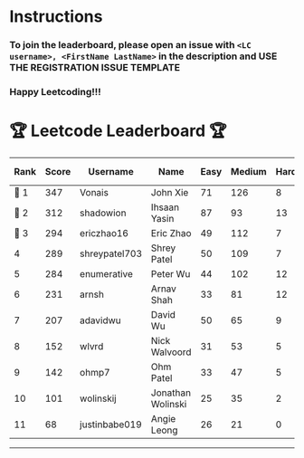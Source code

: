 # Instructions
### To join the leaderboard, please open an issue with `<LC username>, <FirstName LastName>` in the description and USE THE REGISTRATION ISSUE TEMPLATE
### Happy Leetcoding!!!


# 🏆 Leetcode Leaderboard 🏆

| Rank | Score | Username       | Name | Easy | Medium | Hard | Problems Solved |
|------|----------------|-----------------|-------------------|--------------|--------------|--------------|--------------|
| 🥇 1 | 347 | Vonais | John Xie | 71 | 126 | 8 | 205 |
| 🥈 2 | 312 | shadowion | Ihsaan Yasin | 87 | 93 | 13 | 193 |
| 🥉 3 | 294 | ericzhao16 | Eric Zhao | 49 | 112 | 7 | 168 |
| 4 | 289 | shreypatel703 | Shrey Patel | 50 | 109 | 7 | 166 |
| 5 | 284 | enumerative | Peter Wu | 44 | 102 | 12 | 158 |
| 6 | 231 | arnsh | Arnav Shah | 33 | 81 | 12 | 126 |
| 7 | 207 | adavidwu | David Wu | 50 | 65 | 9 | 124 |
| 8 | 152 | wlvrd | Nick Walvoord | 31 | 53 | 5 | 89 |
| 9 | 142 | ohmp7 | Ohm Patel | 33 | 47 | 5 | 85 |
| 10 | 101 | wolinskij | Jonathan Wolinski | 25 | 35 | 2 | 62 |
| 11 | 68 | justinbabe019 | Angie Leong | 26 | 21 | 0 | 47 |
---